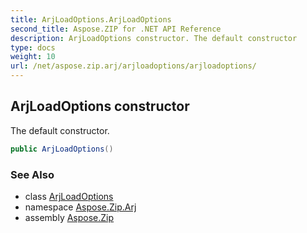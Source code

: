 ```yaml
---
title: ArjLoadOptions.ArjLoadOptions
second_title: Aspose.ZIP for .NET API Reference
description: ArjLoadOptions constructor. The default constructor
type: docs
weight: 10
url: /net/aspose.zip.arj/arjloadoptions/arjloadoptions/
---
```

## ArjLoadOptions constructor

The default constructor.

```csharp
public ArjLoadOptions()
```

### See Also

* class [ArjLoadOptions](../)
* namespace [Aspose.Zip.Arj](../../arjloadoptions/)
* assembly [Aspose.Zip](../../../)


